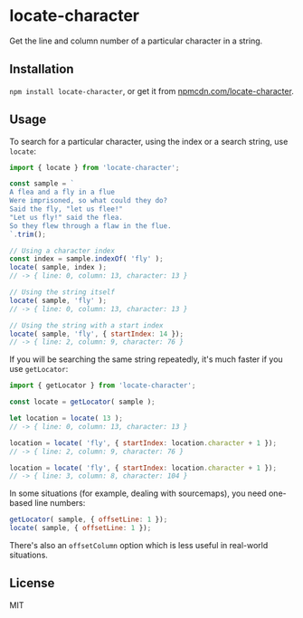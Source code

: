 # locate-character

Get the line and column number of a particular character in a string.

## Installation

`npm install locate-character`, or get it from [npmcdn.com/locate-character](https://npmcdn.com/locate-character).


## Usage

To search for a particular character, using the index or a search string, use `locate`:

```js
import { locate } from 'locate-character';

const sample = `
A flea and a fly in a flue
Were imprisoned, so what could they do?
Said the fly, "let us flee!"
"Let us fly!" said the flea.
So they flew through a flaw in the flue.
`.trim();

// Using a character index
const index = sample.indexOf( 'fly' );
locate( sample, index );
// -> { line: 0, column: 13, character: 13 }

// Using the string itself
locate( sample, 'fly' );
// -> { line: 0, column: 13, character: 13 }

// Using the string with a start index
locate( sample, 'fly', { startIndex: 14 });
// -> { line: 2, column: 9, character: 76 }
```

If you will be searching the same string repeatedly, it's much faster if you use `getLocator`:

```js
import { getLocator } from 'locate-character';

const locate = getLocator( sample );

let location = locate( 13 );
// -> { line: 0, column: 13, character: 13 }

location = locate( 'fly', { startIndex: location.character + 1 });
// -> { line: 2, column: 9, character: 76 }

location = locate( 'fly', { startIndex: location.character + 1 });
// -> { line: 3, column: 8, character: 104 }
```

In some situations (for example, dealing with sourcemaps), you need one-based line numbers:

```js
getLocator( sample, { offsetLine: 1 });
locate( sample, { offsetLine: 1 });
```

There's also an `offsetColumn` option which is less useful in real-world situations.


## License

MIT
